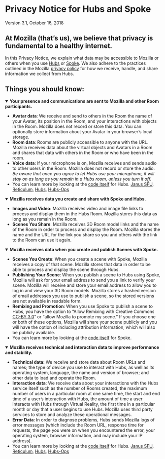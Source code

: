 # Privacy Notice for Hubs and Spoke

Version 3.1, October 16, 2018

## At Mozilla (that’s us), we believe that privacy is fundamental to a healthy internet.

In this Privacy Notice, we explain what data may be accessible to Mozilla or others when you use [Hubs](https://hubs.mozilla.com) or [Spoke](https://hubs.mozilla.com/spoke). We also adhere to the practices outlined in the Mozilla [privacy policy](https://www.mozilla.org/en-US/privacy/) for how we receive, handle, and share information we collect from Hubs.

## Things you should know:

<details open>
  <summary>
    <strong>Your presence and communications are sent to Mozilla and other Room participants.</strong>
  </summary>

- **Avatar data**: We receive and send to others in the Room the name of your Avatar, its position in the Room, and your interactions with objects in the Room.  Mozilla does not record or store this data. You can optionally store information about your Avatar in your browser’s local storage.  
- **Room data**: Rooms are publicly accessible to anyone with the URL. Mozilla receives data about the virtual objects and Avatars in a Room and shares that data with others in the Room or who have been in the room.   
- **Voice data**: If your microphone is on, Mozilla receives and sends audio to other users in the Room. Mozilla does not record or store the audio.  *Be aware that once you agree to let Hubs use your microphone, it will stay on as long as you remain in a Hubs room, unless you turn it off.*
- You can learn more by looking at the [code itself](https://github.com/mozilla/hubs) for Hubs. [Janus SFU](https://github.com/mozilla/janus-plugin-sfu), [Reticulum](https://github.com/mozilla/reticulum), [Hubs](https://github.com/mozilla/hubs), [Hubs-Ops](https://github.com/mozilla/hubs-ops)
</details>

<details open>
  <summary>
    <strong>Mozilla receives data you create and share with Spoke and Hubs.</strong>
  </summary>

- **Images and Video**: Mozilla receives video and image file links to process and display them in the Hubs Room. Mozilla stores this data as long as you remain in the Room. 
- **Scenes You Share**: Mozilla receives 3D Room model links and the name of the Room in order to process and display the Room. Mozilla stores the name and the URL for the link you share so you and others with the link to the Room can use it again. 

<details open>
  <summary>
    <strong>Mozilla receives data when you create and publish Scenes with Spoke.</strong>
  </summary>

- **Scenes You Create**: When you create a scene with Spoke, Mozilla receives a copy of that scene. Mozilla stores that data in order to be able to process and display the scene through Hubs.
- **Publishing Your Scene**: When you publish a scene to Hubs using Spoke, Mozilla will ask for your email address to send you a link to verify your scene. Mozilla will receive and store your email address to allow you to log in and view your 3D Room models. Mozilla stores a hashed version of email addresses you use to publish a scene, so the stored versions are not available in readable form.
- **Remixing and Promotion**: When you use Spoke to publish a scene to Hubs, you have the option to “Allow Remixing with Creative Commons [CC-BY 3.0](https://creativecommons.org/licenses/by/3.0/)” or “allow Mozilla to promote my scene.” If you choose one or both of these options, Mozilla will share your scene publicly and you will have the option of including attribution information, which will also be publicly available.
- You can learn more by looking at the [code itself](https://github.com/mozillareality/spoke) for Spoke. 
</details>

<details open>
  <summary>
    <strong>Mozilla receives technical and interaction data to improve performance and stability.</strong>
  </summary>

- **Technical data**: We receive and store data about Room URLs and names; the type of device you use to interact with Hubs, as well as its operating system, language, the name and version of browser; and other data to load and operate the Room. 
- **Interaction data**: We receive data about your interactions with the Hubs service itself such as the number of Rooms created, the maximum number of users in a particular room at one same time, the start and end time of a user’s interaction with Hubs, the amount of time a user interacts with Hubs through Virtual Reality, the first time in a particular month or day that a user begins to use Hubs. Mozilla uses third party services to store and analyze these operational messages. 
- **Error Data**: In order to diagnose problems, Hubs sends Mozilla logs of error messages (which include the Room URL, response time for requests, the page you were on when you encountered the error, your operating system, browser information, and may include your IP address). 
- You can learn more by looking at the [code itself](https://github.com/mozilla/hubs) for Hubs.  [Janus SFU](https://github.com/mozilla/janus-plugin-sfu), [Reticulum](https://github.com/mozilla/reticulum), [Hubs](https://github.com/mozilla/hubs), [Hubs-Ops](https://github.com/mozilla/hubs-ops)
</details>

